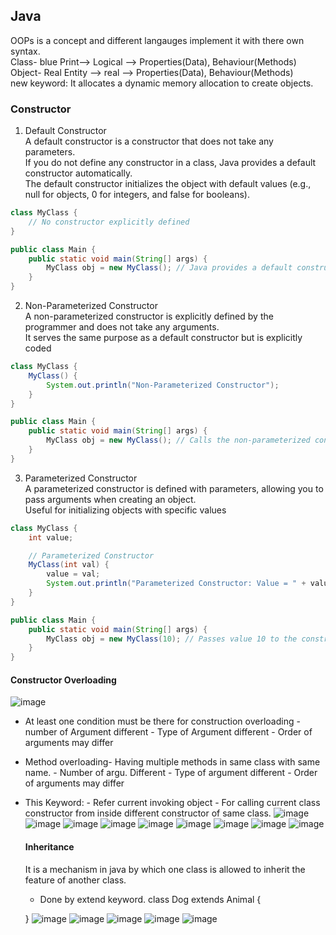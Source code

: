 ## Java  
OOPs is a concept and different langauges implement it with there own syntax.  
Class- blue Print--> Logical --> Properties(Data), Behaviour(Methods)  
Object- Real Entity --> real --> Properties(Data), Behaviour(Methods)  
new keyword: It allocates a dynamic memory allocation to create objects. 
### Constructor  
1. Default Constructor  
A default constructor is a constructor that does not take any parameters.  
If you do not define any constructor in a class, Java provides a default constructor automatically.  
The default constructor initializes the object with default values (e.g., null for objects, 0 for integers, and false for booleans).  
``` Java
class MyClass {
    // No constructor explicitly defined
}

public class Main {
    public static void main(String[] args) {
        MyClass obj = new MyClass(); // Java provides a default constructor
    }
}
```
2. Non-Parameterized Constructor  
A non-parameterized constructor is explicitly defined by the programmer and does not take any arguments.  
It serves the same purpose as a default constructor but is explicitly coded
```Java
class MyClass {
    MyClass() {
        System.out.println("Non-Parameterized Constructor");
    }
}

public class Main {
    public static void main(String[] args) {
        MyClass obj = new MyClass(); // Calls the non-parameterized constructor
    }
}

```
3. Parameterized Constructor  
A parameterized constructor is defined with parameters, allowing you to pass arguments when creating an object.  
Useful for initializing objects with specific values  
```java
class MyClass {
    int value;

    // Parameterized Constructor
    MyClass(int val) {
        value = val;
        System.out.println("Parameterized Constructor: Value = " + value);
    }
}

public class Main {
    public static void main(String[] args) {
        MyClass obj = new MyClass(10); // Passes value 10 to the constructor
    }
}
```
#### Constructor Overloading  
 ![image](https://github.com/user-attachments/assets/ba1ce62f-9b6a-4537-ae7a-2d7c256ca607)  
 - At least one condition must be there for construction overloading
       - number of Argument different
       - Type of Argument different
       - Order of arguments may differ

- Method overloading- Having multiple methods in same class with same name.
      - Number of argu. Different
      - Type of argument different
      - Order of arguments may differ

- This Keyword:
      - Refer current invoking object
      - For calling current class constructor from inside different constructor of same class.
  ![image](https://github.com/user-attachments/assets/58817fba-e4ee-483f-a8d5-cdd944302a2d)
  ![image](https://github.com/user-attachments/assets/31a81dfa-73f9-46b7-8ba4-99b7efbe1597)
  ![image](https://github.com/user-attachments/assets/b760ff4c-ba1a-4623-bd9b-ee068585e160)
  ![image](https://github.com/user-attachments/assets/100ed5e1-a5a7-4fe7-b1b8-597c509d453d)
  ![image](https://github.com/user-attachments/assets/bdb0f67b-5935-44e1-b8d0-6f6f04d39e70)
  ![image](https://github.com/user-attachments/assets/a5e5bc16-8965-4725-bdee-bdde836732b5)
  ![image](https://github.com/user-attachments/assets/2e4b4f08-f21b-4106-b9ed-4d8e9bb6fe74)
  ![image](https://github.com/user-attachments/assets/46b3f702-b952-4337-bafb-bb87025fa75b)
  ![image](https://github.com/user-attachments/assets/1cefae4d-f351-43f9-b306-4bedb8286dc0)
  #### Inheritance
  It is a mechanism in java by which one class is allowed to inherit the feature of another class.
  - Done by extend keyword.
   class Dog extends Animal
  {  

  }
  ![image](https://github.com/user-attachments/assets/d0a37181-58cb-452a-ab57-97c93f9dc4f3)
  ![image](https://github.com/user-attachments/assets/28badbd3-327b-4406-bf27-092a1d9c3127)
  ![image](https://github.com/user-attachments/assets/9a37bd1a-4104-45f8-b40f-3c4c60115b3e)
  ![image](https://github.com/user-attachments/assets/eed72c07-6cf2-4613-8b64-485b09fcf858)
  ![image](https://github.com/user-attachments/assets/d178d7e8-1d88-4045-ae0f-ef202a301144)
  





  

  
  

  

  

  




   
 

